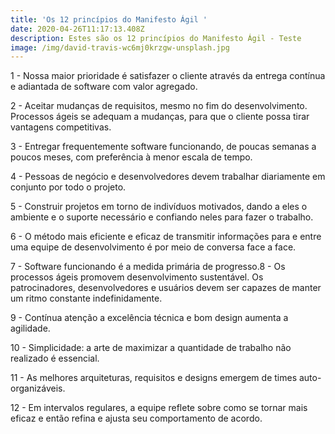 ```yaml
---
title: 'Os 12 princípios do Manifesto Ágil '
date: 2020-04-26T11:17:13.408Z
description: Estes são os 12 princípios do Manifesto Ágil - Teste
image: /img/david-travis-wc6mj0krzgw-unsplash.jpg
---
```

1 - Nossa maior prioridade é satisfazer o cliente através da entrega contínua e adiantada de software com valor agregado.

2 - Aceitar mudanças de requisitos, mesmo no fim do desenvolvimento. Processos ágeis se adequam a mudanças, para que o cliente possa tirar vantagens competitivas.

3 - Entregar frequentemente software funcionando, de poucas semanas a poucos meses, com preferência à menor escala de tempo.

4 - Pessoas de negócio e desenvolvedores devem trabalhar diariamente em conjunto por todo o projeto.

5 - Construir projetos em torno de indivíduos motivados, dando a eles o ambiente e o suporte necessário e confiando neles para fazer o trabalho.

6 - O método mais eficiente e eficaz de transmitir informações para e entre uma equipe de desenvolvimento é por meio de conversa face a face.

7 - Software funcionando é a medida primária de progresso.8 - Os processos ágeis promovem desenvolvimento sustentável. Os patrocinadores, desenvolvedores e usuários devem ser capazes de manter um ritmo constante indefinidamente.

9 - Contínua atenção a excelência técnica e bom design aumenta a agilidade.

10 - Simplicidade: a arte de maximizar a quantidade de trabalho não realizado é essencial.

11 - As melhores arquiteturas, requisitos e designs emergem de times auto-organizáveis.

12 - Em intervalos regulares, a equipe reflete sobre como se tornar mais eficaz e então refina e ajusta seu comportamento de acordo.
